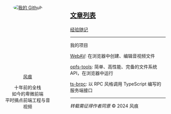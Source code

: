 <div style="display: flex; max-width: 800px;">
  <div class="avatar" style="width: 200px; margin-right: 60px; text-align: center;">

<a href="https://github.com/hughfenghen" style="display: block; height: 203px;">
  <img src="https://avatars.githubusercontent.com/u/3307051?v=4" style="border-radius: 100%;" alt="我的 Github">
</a>

<a href="https://github.com/hughfenghen"> 风痕 </a>

<p>十年前的全栈<br/>如今的卑微前端<br/>平时搞点前端工程与音视频</p>

  </div>

<!-- 右侧内容 -->
  <div>

<span style="font-size: 20px;">

[**文章列表**](./posts/)

</span>

[经验随记](https://github.com/hughfenghen/hughfenghen.github.io/issues?q=-label%3AGitalk%2C%E5%BF%83%E6%83%85%2C%E8%AF%97%E8%AF%8D%2CVssue+is%3Aopen+)

---

我的项目

[WebAV](https://github.com/bilibili/WebAV/): 在浏览器中创建、编辑音视频文件

[opfs-tools](https://github.com/hughfenghen/opfs-tools/): 简单、高性能、完备的文件系统 API，在浏览器中运行

[ts-brpc](https://hughfenghen.github.io/ts-rpc): 以 RPC 风格调用 TypeScript 编写的服务端接口

---

_转载需征得作者同意_ &copy; 2024 风痕

  </div>
</div>
